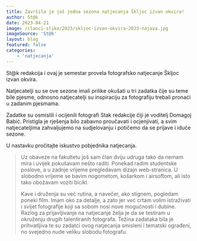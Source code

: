 ```yaml
---
title: Završila je još jedna sezona natjecanja Škljoc izvan okvira!
author: St@k
date: 2023-04-21
image: /clanci-slike/2023/skljoc-izvan-okvira-2023-najava.jpg
imageSource: 'St@k'
layout: blog
featured: false
categories:
	- 'natjecanja'
---
```


<script>
  import FeaturedPerson from '$lib/article-components/FeaturedPerson.svelte';
  // pt-14
</script>

St@k redakcija i ovaj je semestar provela fotografsko natjecanje Škljoc izvan okvira.

Natjecatelji su se ove sezone imali prilike okušati u tri zadatka čije su teme bile pjesme, odnosno natjecatelji su inspiraciju za fotografiju trebali pronaći u zadanim pjesmama.

Zadatke su osmislili i ocijenili fotografi Stak redakcije čiji je voditelj Domagoj Babić. Pristigla je rješenja bilo zabavno proučavati i ocjenjivati, a svim natjecateljima zahvaljujemo na sudjelovanju i potičemo da se prijave i iduće sezone.

U nastavku pročitajte iskustvo pobjednika natjecanja.

<FeaturedPerson name='Mateo Radman' description='IUO, 1. godina' imageUrl='/clanci-slike/2023/skljoc-2023-mateo-radman.jpg' />

> Uz obaveze na fakultetu još sam član dviju udruga tako da nemam mira i uvijek pokušavam nešto raditi. Ponekad radim studentske poslove, a u zadnje vrijeme pregledavam dizajn web-stranica. U slobodno vrijeme se bavim nogometom, košarkom i airsoftom, ali isto tako obožavam voziti bicikl.
>
> Kave i druženja su već rutina, a navečer, ako stignem, pogledam poneki film. Imam oko za detalje, a zato jer već crtam volim istraživati i svijet fotografije koji sa sobom nosi nove mogućnosti i dubine. Razlog za prijavljivanje na natjecanje želja je da se testiram u okruženju drugih talentiranih fotografa. Težina zadataka bila je prihvatljiva te su zadatci ovog natjecanja smisleni i tematski ograđeni, no svejedno nude veliku slobodu fotografu.